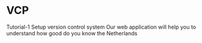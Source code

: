 # VCP
Tutorial-1 Setup version control system
Our web application will help you to understand how good do you know the Netherlands
